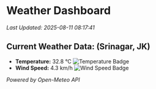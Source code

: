
# Weather Dashboard

_Last Updated: 2025-08-11 08:17:41_

## Current Weather Data: (Srinagar, JK)
- **Temperature:** 32.8 °C ![Temperature Badge](https://img.shields.io/badge/Temperature-High%20Temp-orange)
- **Wind Speed:** 4.3 km/h ![Wind Speed Badge](https://img.shields.io/badge/Wind%20Speed-Light%20Wind-blue)

*Powered by Open-Meteo API*
